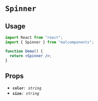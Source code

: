 # `Spinner`

## Usage

```jsx
import React from "react";
import { Spinner } from "malcomponents";

function Demo() {
  return <Spinner />;
}
```

## Props

- **`color`**_`: string`_
- **`size`**_`: string`_
